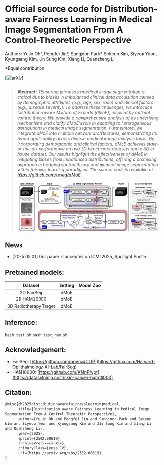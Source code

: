 # Official source code for Distribution-aware Fairness Learning in Medical Image Segmentation From A Control-Theoretic Perspective

Authors: Yujin Oh*, Pengfei Jin*, Sangjoon Park*, Sekeun Kim, Siyeop Yoon, Kyungsang Kim, Jin Sung Kim, Xiang Li, Quanzheng Li

*Equal contribution

[![arXiv](https://arxiv.org/abs/2502.00619)]

---

> **Abstract:** *TEnsuring fairness in medical image segmentation is critical due to biases in imbalanced clinical data acquisition caused by demographic attributes (e.g., age, sex, race) and clinical factors (e.g., disease severity). To address these challenges, we introduce Distribution-aware Mixture of Experts (dMoE), inspired by optimal control theory. We provide a comprehensive analysis of its underlying mechanisms and clarify dMoE's role in adapting to heterogeneous distributions in medical image segmentation. Furthermore, we integrate dMoE into multiple network architectures, demonstrating its broad applicability across diverse medical image analysis tasks. By incorporating demographic and clinical factors, dMoE achieves state-of-the-art performance on two 2D benchmark datasets and a 3D in-house dataset. Our results highlight the effectiveness of dMoE in mitigating biases from imbalanced distributions, offering a promising approach to bridging control theory and medical image segmentation within fairness learning paradigms. The source code is available at https://github.com/tvseg/dMoE* 
>
> <p align="center">
> <img width="800" src="main.png">
> </p>

## News
* [2025.05.01] Our paper is accepted on ICML2025, Spotlight Poster. 

## Pretrained models:

|     Dataset     |   Setting    |    Model Zoo   |
| :-------------: | :---------:  | :----------------------------------------------------------: |
| 2D FairSeg |  dMoE   |    |
| 2D HAM10000 | dMoE |   |
| 3D Radiotherapy Target | dMoE |   |

## Inference:
 `bash test.sh`
 `bash test_ham.sh`

## Acknowledgement:
 - FairSeg:  [https://github.com/openai/CLIP](https://github.com/Harvard-Ophthalmology-AI-Lab/FairSeg)
 - HAM10000: [https://github.com/KMnP/vpt](https://datasetninja.com/skin-cancer-ham10000)
 
## Citation:
```
@misc{oh2025distributionawarefairnesslearningmedical,
      title={Distribution-aware Fairness Learning in Medical Image Segmentation From A Control-Theoretic Perspective}, 
      author={Yujin Oh and Pengfei Jin and Sangjoon Park and Sekeun Kim and Siyeop Yoon and Kyungsang Kim and Jin Sung Kim and Xiang Li and Quanzheng Li},
      year={2025},
      eprint={2502.00619},
      archivePrefix={arXiv},
      primaryClass={eess.IV},
      url={https://arxiv.org/abs/2502.00619}, 
}
```
